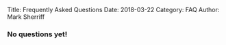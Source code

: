 Title: Frequently Asked Questions
Date: 2018-03-22
Category: FAQ
Author: Mark Sherriff

### No questions yet!